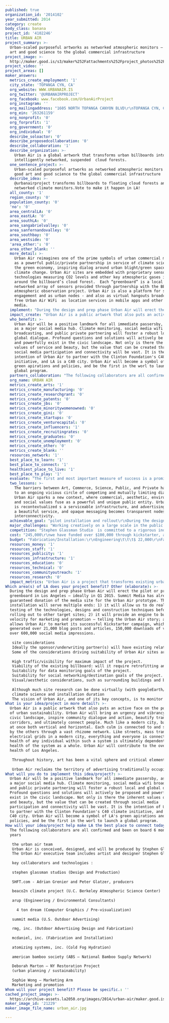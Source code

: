 ```yaml
---
published: true
organization_id: '2014102'
year_submitted: 2014
category: create
body_class: banana
project_id: '4102246'
title: URBAN AIR
project_summary: >-
  Urban-scaled purposeful artworks as networked atmospheric monitors — fuse good
  art and good science to the global commercial infrastructure
project_image: >-
  http://maker.good.is/s3/maker%252Fattachments%252Fproject_photos%252Fimages%252F21229%252Fdisplay%252Furban_air.jpg=c570x385
project_video: ''
project_areas: []
maker_answers:
  metrics_create_employment: '1'
  city_state: 'TOPANGA CYN, CA'
  org_website: WWW.URBANAIR.IS
  org_twitter: '@URBANAIRPROJECT'
  org_facebook: www.facebook.com/UrbanAirProject
  org_instagram: ''
  org_mailingaddress: "1605 NORTH TOPANGA CANYON BLVD\r\nTOPANGA CYN, CA 90290"
  org_ein: '263261159'
  org_nonprofit: '0'
  org_forprofit: '1'
  org_government: '0'
  org_individual: '0'
  describe_soloactor: '0'
  describe_proposedcollaboration: '0'
  describe_collaboration: '1'
  describe_organization: >-
    Urban Air is a global artwork that transforms urban billboards into living,
    intelligently networked, suspended  cloud forests.  
  one_sentence_project: >-
    Urban-scaled purposeful artworks as networked atmospheric monitors — fuse
    good art and good science to the global commercial infrastructure
  describe_idea: >-
    @urbanairproject transforms billboards to floating cloud forests and
    networked climate monitors.Vote to make it happen in LA!
  all_county: '1'
  region_county: '0'
  population_county: '0'
  'no': '0'
  area_centralLA: '0'
  area_eastLA: '0'
  area_southLA: '0'
  area_sangabrielvalley: '0'
  area_sanfernandovalley: '0'
  area_southbay: '0'
  area_westside: '0'
  'area_other:': '0'
  area_other_blank: ''
  more_detail: >-
    Urban Air reimagines one of the prime symbols of urban commercial messaging
    as a powerful public/private partnership in service of climate science and
    the green economy, inspiring dialog around urban blight/green space and
    climate change. Urban Air sites are embedded with proprietary sensor
    technologies measuring CO2 levels and other key atmospheric gases in and
    around the billboard’s cloud forest.  Each “greenboard” is a local node in a
    networked array of sensors provided through partnership with the BEACO2N
    atmospheric observation project. Urban Air is also a platform for social
    engagement and as urban nodes - and also as virtual hangouts broadcasting
    free Urban Air WiFi  as location services in mobile apps and other social
    media. 
  implement: "During the design and prep phase Urban Air will erect the pilot or prototype greenboard in Los Angeles — ideally in Q1 2015.  Summit Media has already guaranteed donation of the media site for the Urban Air prototype.  This pilot installation will serve multiple ends:  1) it will allow us to do real-world testing of the technologies, designs and construction techniques before rolling out to other target sites;  2) it will provide an engine to build velocity for marketing and promotion — telling the Urban Air story;  and 3) it allows Urban Air to market its successful Kickstarter campaign, which generated over 21,000 blog posts and articles, 150,000 downloads of video, and over 600,000 social media impressions.  \r\n\r\nsite considerations\r\nIdeally the sponsor/underwriting partner(s) will have existing relationships (or even existing contracts) for outdoor media, and would be able to offer Urban Air several location choices in each target c40 city.  We assume this will be a point of negotiation with sponsor partners, but ideally the Urban Air team would be able to make the final determination as to the sites.  \r\nSome of the considerations driving suitability of Urban Air sites are:\r\n\r\nHigh traffic/visibility for maximum impact of the project.\r\nViability of the existing billboard:  will it require retrofitting and is it capable of being re-designed within the budget/technical parameters established for the project.\r\nSuitability for data monitoring goals of the project.\r\nSuitability for social networking/destination goals of the project.\r\nVisual/aesthetic considerations, such as surrounding buildings and background picture.\r\n\r\nAlthough much site research can be done virtually (with googleEarth/gMaps street view, existing photos provided by outdoor media companies, etc.), members of the Urban Air team will be required to make at least one site visit during this project phase (structural engineer, designer and/or project lead).  This visit also will net important documentation assets, including site photographs and plans.\r\nclimate science and installation duration\r\nThe vision of Urban Air, and one of its key concepts, is to monitor and publicize carbon footprint reduction through the year 2020 (this is the c40 initiative target date, and also the target date of the BEACO2N project).  For the costs of the strategic BEACO2N partnership to make sense, and to ensure scientific value for the project, BEACO2N sensors must be in place for at least one year — ideally two years or more. "
  impact_create: "Urban Air is a public artwork that also puts an active face on the possibility of urban sustainability. Urban Air will bring an urgency and vibrancy to the civic landscape, inspire community dialogue and action, beautify transit corridors, and ultimately connect people. Much like a modern city, bamboo is at once both vertical and horizontal.  Each culm is connected to and sustained by the others through a vast rhizome network. Like streets, mass transit, or electrical grids in a modern city, everything and everyone is connected. The health of any individual within such a system is ultimately dependent on the health of the system as a whole. Urban Air will contribute to the overall health of Los Angeles. \r\n\r\nThroughout history, art has been a vital sphere and critical element in the construct of communities. It has lived in the public realm in cave paintings, religious idols and shrines, piazza’s, monuments, and more. In the 20th century, with the privatization of culture, art moved more into the realm of institutions, museums, and private collections. The sphere of art however, still occupies critical social space. It enhances cities by contributing to commerce and helping to revitalize neighborhoods and communities. Today however, the presence and role of art is frequently replaced by advertising. Urban Air will also generate value and spectacle in the public realm, though with a different intent.  \r\n\r\nUrban Air reclaims the territory of advertising traditionally occupied by billboards, and as such directly intervenes, engages, and transforms it. Today advertising is consciously exploring its ability to generate new value. Social entrepreneurship, transparency, and sustainability are emerging as business’s new index of what matters. Likewise, the need to experience creativity “for no reason” - art for art’s sake - in daily, urban life, becomes more urgent. Urban Air takes on that action. With its ideal climate, Los Angeles is poised to become a world leader in sustainable urban culture. As an accessible work of art and a green, interconnected billboard, Urban Air will be a flag flown for both.\r\n"
  who_benefit: >-
    Urban Air will be a positive landmark for all immediate passersby, as well
    as a major social media hub. Climate monitoring, social media wifi
    broadcasting, and public private partnering will foster a robust local and
    global dialogue. Profound questions and solutions will actively be proposed
    and powerfully exist in the civic landscape. Not only is there the inherent
    values of service and beauty, but the value that can be created through
    social media participation and connectivity will be vast. It is the
    intention of Urban Air to partner with the Clinton Foundation's C40 climate
    initiative, and LA is a C40 city. Urban Air will become a symbol of LA's
    green apirations and policies, and be the first in the worl to launch a
    global program.
  partners_collaboration: "The following collaborators are all confirmed and been on board 6 months to 2 years\r\n\r\nthe urban air team\r\nUrban Air is conceived, designed, and will be produced by Stephen Glassman Studio.  Urban Air has rapidly expanded from a solo artist’s vision into a work of scale and impact, and has inspired key vanguard professionals in related fields — engineers, technologists, media professionals, environmental and industry figures — all collaborating to realize not only the prototype Urban Air installation in Los Angeles, but to craft a viable, scalable system that will allow Urban Air billboard gardens to be elevated in dense urban environments around the globe. \r\nThe Urban Air executive team includes artist and designer Stephen Glassman, who has created socially-relevant large-scale artworks around the world, Supervising Producer Steve Reiss, an environmentalist and award winning producer who has collaborated with a long roster of Hollywood A-list talent across all media, and Aaron Slavin, a multi-faceted creative producer who specializes in grand-scale festivals — especially site-specific multi-media works with an art/science focus that impact urban civic spaces.  \r\n\r\nkey collaborators and technologies\L:\r\n\r\nstephen glassman studios (Design and Production)\r\n\r\nSHFT.com - Adrian Grenier and Peter Glatzer, producers\L\r\n\r\nbeaco2n climate project (U.C. Berkeley Atmospheric Science Center)\r\n\r\narup (Engineering / Environmental Consultants)\r\n\r\n \L4 ton dream  (Computer Graphics / Pre-visualization)\r\n\r\nsummit media (U.S. Outdoor Advertising)\r\n\r\nrmg, inc. (Outdoor Advertising Design and Fabrication)\r\n\r\n\Lmcdaniel, inc. (Fabrication and Installation)\t\r\n\L\r\natomizing systems, inc. (Cold Fog Hydration)\r\n\r\n\Lamerican bamboo society (ABS — National Bamboo Supply Network)\_\r\n\r\nDeborah Marton – NY Restoration Project\r\n(urban planning / sustainability)\r\n\r\nSophie Wong – Marketing Arm\r\nMarketing and promotion\r\n\r\n\r\n"
  org_name: URBAN AIR
  metrics_create_arts: '1'
  metrics_create_manufacturing: '0'
  metrics_create_researchgrant: '0'
  metrics_create_patents: '0'
  metrics_create_jbs: '0'
  metrics_create_minoritywomenowned: '0'
  metrics_create_gini: '0'
  metrics_create_startups: '0'
  metrics_create_venturecapital: '0'
  metrics_create_influencers: '1'
  metrics_create_recruitingrates: '0'
  metrics_create_graduates: '0'
  metrics_create_unemployment: '0'
  metrics_create_other: '0'
  metrics_create_blank: ''
  resources_network: '1'
  best_place_to_learn: '1'
  best_place_to_connect: '1'
  healthiest_place_to_live: '1'
  best_place_to_play: '1'
  evaluate: "The first and most important measure of success is a prominent, fully produced and realized Urban Air billboard at a significant intersection or at a major thoroughfare in Los Angeles by the end of 2013. However, its realization alone is only the beginning of the equation. As the piece is intended to be a catalyst, the impact it generates is of equal, if not greater importance. Urban Air must inspire widespread and formidable dialogue, a matrix that can be tracked to some extent through media coverage. Likewise the amount of interest and inquiry by other cities to create like projects will indicate a measure of success. As has been done to date, we will note success in the ability of Urban Air to inspire academic curriculums, generate college classes and workshops, and stimulate other professional collaborations and artistic endeavors. An important evaluation will be the goal of shifting the edges and territories of art, building, and infrastructure in the public realm.  For example, Arup Engineering is already beginning in-house conversations to explore the possibility of public building – both art and architecture – as possible creative and beautiful solutions to a greener urban future.\r\n\r\nA technical success will be in the comparative monitoring of environmental qualities. The embedded environmental sensors will be streaming to the Urban Air website, and this data stream will be available to the public. Traffic to the website, both its quantity and quality, will be easily measured.\r\n\r\nSuccess will also mean a measurable and discernable result in the culture of advertising within the city and beyond. This could include launching a potential collaboration with an advertising company or a discernable change in the aesthetics of some ad campaigns. Questions we will ask ourselves to measure success and evaluate our project will include: Did we affect a cultural change and inspire artistic and sustainable innovation in the advertising landscape? Can Urban Air inspire and begin to generate an advertising landscape that contributes to the city and serves people? Can we begin to imagine buildings and monuments that both clean the air and beautify the skyline?  As ultimately we would like to see Urban Air become a global initiative, perhaps in partnership with the Clinton C40 Initiative – a combined effort of the 40 largest cities in the world to reduce their carbon footprint by the year 2020, to generate interest and a connection with them would be an important and "
  two_lessons: >-
    The barriers between Art, Commerce, Science, Public, and Private have led us
    to an ongoing vicious circle of competing and mutually limiting dialogues.
    Urban Air sparks a new context, where commercial, aesthetic, environmental,
    and social values fuse as a powerful and unique public entity. Urban Blight
    is recontextualized s a serviceable infrastructure, and advertising becomes
    a beautiful service, and opaque messaging becomes transparent nodes of
    interconnectivity.
  achievable_goal: "pilot installation and rollout\r\nDuring the design and prep phase Urban Air will erect the pilot or prototype greenboard in Los Angeles — ideally in Q1 2015.  Summit Media has already guaranteed donation of the media site for the Urban Air prototype.  This pilot installation will serve multiple ends:  1) it will allow us to do real-world testing of the technologies, designs and construction techniques before rolling out to other target sites;  2) it will provide an engine to build velocity for marketing and promotion — telling the Urban Air story;  and 3) it allows Urban Air to market its successful Kickstarter campaign, which generated over 21,000 blog posts and articles, 150,000 downloads of video, and over 600,000 social media impressions.  \r\nbeaco2n climate monitoring project\r\nEach Urban Air “greenboard” will be a local ground-zero node in a networked array of sensors providing real-time measurements of carbon dioxide and other pollutants. This is made possible by the collaboration of the renowned University of California Berkeley Atmospheric Science Center BEACO2N atmospheric observation project.  BEACO2N has produced a single-sensor node for CO2, NO2, O3, CO and other atmospheric gases, and will provide these proprietary sensors for Urban Air. Data from the sensors is collected once every five seconds and transmitted to a centralized server for broadcast. BEACO2N combines and calculates all data to produce an accurate, highly resolved picture of real-time pollutant concentrations, which is streamable to a custom mobile app or web-based dashboard.  \r\n\r\nlocal expediter/coordinator\r\nOne of the key production assumptions is that Urban Air will require a “local expediter” to ensure a smooth permitting and construction process — someone who is experienced with the environment of local outdoor advertising construction in the target cities, knows the local tradesmen and materials suppliers, and is familiar with the relevant city government agencies.  \r\nRMG, our outdoor advertising design specialist, has a national network of such expediters, and it’s even possible that Urban Air will be able to engage one expediter with experience in all of the target cities."
  major_challenges: "Working creatively on a large scale in the public realm is always a challenge. Lead Artist Stephen Glassman has a long history and substantial portfolio creating and producing high concept, large scale, structural artworks in the public domain. He understands navigating this frontier.\r\n\r\nBillboards are a unique territory. We are fortunate to have the support and partnership of Summit Media. Through Summit, we have been working closely with licensed billboard fabricators and engineers that are specifically equipped to engineer, permit, and install custom billboards. Their expertise will be augmented by structural engineer Bruce Danziger of Arup – a premier global engineering firm that has engineered break through architectural landmarks around the world – from the Beijing Olympic Stadium to Seattle's Public Library. Stephen has collaborated with Buce and Arup on a half dozen prior projects.\r\n\r\nThe environmental sensors and intelligent technology is also a cutting edge territory, and for this Arup’s participation is again invaluable. Russell Fortmeyer is Arup’s senior sustainability and technology consultant. The technology we will be incorporating is all existing – it is only the context that is unique. Russell and Arup have many colleagues in this field that are excited to contribute. UrbanAir producer Steve Reiss and advisor Deborah Marton have long histories in environmental charitable development, and have worked with several technology companies who are excited to participate.\r\n\r\nLike any authentic and vital artwork, the greatest risk and challenge UrbanAir faces is to create something that has never before existed – to embrace the unknown and create something from nothing. The key to UrbanAir’s success is its remarkable team – years of experience and proven expertise in cutting edge, civic scale projects. They are vanguard professionals inspired by bold challenges, and committed to creating a better world."
  competition: "Stephen Glassman Studio  is committed to a rigorous inquiry that  intuitively explores concept , form, and process. Glassman is engaged in the creation of large-scale national and international public art works that include architecturally integrated sculptures, civic monuments, plazas, bridges, and transit developments.  Often formidable in scale, the work extends organically from a site and is distinct in its ability to invite, generate and celebrate community. Stephen Glassman represents a generation of public artists that have always created work on the street - art for art’s sake in a social context.\r\n\r\nGenerally speaking, the production arena for artists relies on the luxury art market (galleries and museums), public percent for art funding, academia, and/or design services. Like other art studios, Stephen Glassman is active in all of these venues. What makes his approach unique however, is that these venues are only part of the overall context of his work. Glassman comes from a history of cross disciplinary collaborations - not only with architects and engineers... but also with graffiti artists, circus acrobats, martial artists, bamboo workers, dancers, performers, and artists such as Perry Farrel, Philippe Petit, Jonathan Borofsky, Paris Opera, Moscow Circus, and filmmakers such as Kevin Kerslake and Catherine Hardwicke  (his European debut received the most significant critical acclaim from the scientific community). Stephen Glassman’s work and practice is the result of a lifetime of community development, dialogue, and production. \r\n\r\nUrban Air represents a distinct breakthrough. Glassman’s choice to work in the public realm (circa 1992) was a choice to develop scale and social impact in his work. While sculptures indeed became “big”, he began to feel that the “box” they existed within was growing just as big. The challenge was to achieve a freer scale, and that answer lied within the size, budgets, or markets of the work, but rather within the arena of its “context”.\r\n\r\nUrban Air achieves a scale and impact that cannot be measured in feet, inches, or locale. It gives up public sculpture’s traditional reliance on a “public art”  context. Rather, it lives as a bold intuitive gesture between disciplines, between arenas, between territories. It is revolutionary in that it is a form and concept that is scalable.  And, as evidenced bby its viral internet presence, Urban Air speaks tangibly and powerfully  to a global audience.\r\n\r\n"
  cost: "245,000\r\nwe have funded over $100,000 through kickstarter, and nearly $50,000 in donated services and event fundraisers"
  budget: "Fabrication/Installation:\r\nEngineering\t\t\t$ 22,000\r\nFabrication\t\t\t$ 25,000\r\nWater/Sensors…\t\t$ 15,000\r\nBamboo\t\t\t$  7,500\r\nAdd’l tech/web upload…\t$  5,500\r\n\r\n\r\nLegal\t\t\t\t$ 35,000\r\nInsurance\t\t\t$   3,000\r\n\r\nProduction/Admin (8 months)\r\nHalf Time Office Ass’t\t\t$ 14,000\r\nWebsite \t\t\t$ 30,000\r\nMarketing/Promo\t\t$ 10,000\r\nDocumentation\t\t\t$ 10,000\r\nArtist fee\t\t\t$ 50,000\r\n\r\nContingency\t\t\t$ 18,000\r\n\r\nTotal\t\t\t\t$245,000\r\n\r\nRevenue to date:\r\nKickstarter\t\t\t$100,772\r\nDonated  Engineering\t\t$  22,000\r\nAnticipated Revenue\r\nWilco Fundraiser\t\t$  25,000\r\n\r\nTotal Budget\t\t$  97,228\r\n"
  resources_money: '1'
  resources_staff: '1'
  resources_publicity: '1'
  resources_infrastructure: '1'
  resources_education: '0'
  resources_technical: '0'
  resources_communityoutreach: '1'
  resources_research: '0'
  impact_metrics: "Urban Air is a project that transforms existing urban billboards into living, suspended bamboo gardens. By using the billboard — the exclusive language and tool of commercial messaging — Urban Air is designed to provide powerful possibilities for public/private partnerships in the green economy, and to inspire dialog around urban blight/green space, climate change and climate science. \r\nUrban Air sites are embedded with proprietary sensor technologies that measure and communicate CO2 levels and other key atmospheric observations in and around the billboard’s cloud forest.  As these data are aggregated, mapped, streamed live and updated to web and mobile applications, the constellation of Urban Air installations becomes a living global network monitoring our air quality . . . and a strikingly beautiful, highly visible symbol of our progress toward a greener future. \r\nThe vision for Urban Air is global.  Urban Air — an array of urban-scaled, purposeful siteworks as networked atmospheric monitors — fuses good art and good science to the global commercial infrastructure. Target sites for the U.S. launch are all city-members of the Clinton c40 Climate Initiative.  Ideally the Clinton Initiative will embrace Urban Air and help leverage an international roll-out into key c40 cities around the world.  It’s envisioned that this monitoring system can be an iconic carbon- and energy-neutral symbol of the c40 initiatives.\r\nUrban Air is also envisioned as a platform for social engagement and conversation around our urban environment.  Urban Air sites should function as urban landmarks and destinations — places that people will gather or visit to hang out (perhaps as hubs broadcasting free Urban Air WiFi), or else to gather virtually using location service technologies in mobile apps or other social media.  \r\n"
Which area(s) of LA does your project benefit? Other (elaborate): >-
  During the design and prep phase Urban Air will erect the pilot or prototype
  greenboard in Los Angeles — ideally in Q1 2015. Summit Media has already
  guaranteed donation of the media site for the Urban Air prototype. This pilot
  installation will serve multiple ends: 1) it will allow us to do real-world
  testing of the technologies, designs and construction techniques before
  rolling out to other target sites; 2) it will provide an engine to build
  velocity for marketing and promotion — telling the Urban Air story; and 3) it
  allows Urban Air to market its successful Kickstarter campaign, which
  generated over 21,000 blog posts and articles, 150,000 downloads of video, and
  over 600,000 social media impressions. 
   
   site considerations
   Ideally the sponsor/underwriting partner(s) will have existing relationships (or even existing contracts) for outdoor media, and would be able to offer Urban Air several location choices in each target c40 city. We assume this will be a point of negotiation with sponsor partners, but ideally the Urban Air team would be able to make the final determination as to the sites. 
   Some of the considerations driving suitability of Urban Air sites are:
   
   High traffic/visibility for maximum impact of the project.
   Viability of the existing billboard: will it require retrofitting and is it capable of being re-designed within the budget/technical parameters established for the project.
   Suitability for data monitoring goals of the project.
   Suitability for social networking/destination goals of the project.
   Visual/aesthetic considerations, such as surrounding buildings and background picture.
   
   Although much site research can be done virtually (with googleEarth/gMaps street view, existing photos provided by outdoor media companies, etc.), members of the Urban Air team will be required to make at least one site visit during this project phase (structural engineer, designer and/or project lead). This visit also will net important documentation assets, including site photographs and plans.
   climate science and installation duration
   The vision of Urban Air, and one of its key concepts, is to monitor and publicize carbon footprint reduction through the year 2020 (this is the c40 initiative target date, and also the target date of the BEACO2N project). For the costs of the strategic BEACO2N partnership to make sense, and to ensure scientific value for the project, BEACO2N sensors must be in place for at least one year — ideally two years or more.
What is your idea/project in more detail?: >-
  Urban Air is a public artwork that also puts an active face on the possibility
  of urban sustainability. Urban Air will bring an urgency and vibrancy to the
  civic landscape, inspire community dialogue and action, beautify transit
  corridors, and ultimately connect people. Much like a modern city, bamboo is
  at once both vertical and horizontal. Each culm is connected to and sustained
  by the others through a vast rhizome network. Like streets, mass transit, or
  electrical grids in a modern city, everything and everyone is connected. The
  health of any individual within such a system is ultimately dependent on the
  health of the system as a whole. Urban Air will contribute to the overall
  health of Los Angeles. 
   
   Throughout history, art has been a vital sphere and critical element in the construct of communities. It has lived in the public realm in cave paintings, religious idols and shrines, piazza’s, monuments, and more. In the 20th century, with the privatization of culture, art moved more into the realm of institutions, museums, and private collections. The sphere of art however, still occupies critical social space. It enhances cities by contributing to commerce and helping to revitalize neighborhoods and communities. Today however, the presence and role of art is frequently replaced by advertising. Urban Air will also generate value and spectacle in the public realm, though with a different intent. 
   
   Urban Air reclaims the territory of advertising traditionally occupied by billboards, and as such directly intervenes, engages, and transforms it. Today advertising is consciously exploring its ability to generate new value. Social entrepreneurship, transparency, and sustainability are emerging as business’s new index of what matters. Likewise, the need to experience creativity “for no reason” - art for art’s sake - in daily, urban life, becomes more urgent. Urban Air takes on that action. With its ideal climate, Los Angeles is poised to become a world leader in sustainable urban culture. As an accessible work of art and a green, interconnected billboard, Urban Air will be a flag flown for both.
What will you do to implement this idea/project?: >-
  Urban Air will be a positive landmark for all immediate passersby, as well as
  a major social media hub. Climate monitoring, social media wifi broadcasting,
  and public private partnering will foster a robust local and global dialogue.
  Profound questions and solutions will actively be proposed and powerfully
  exist in the civic landscape. Not only is there the inherent values of service
  and beauty, but the value that can be created through social media
  participation and connectivity will be vast. It is the intention of Urban Air
  to partner with the Clinton Foundation's C40 climate initiative, and LA is a
  C40 city. Urban Air will become a symbol of LA's green apirations and
  policies, and be the first in the worl to launch a global program.
How will your idea/project help make LA the best place to connect today? In LA2050?: >-
  The following collaborators are all confirmed and been on board 6 months to 2
  years
   
   the urban air team
   Urban Air is conceived, designed, and will be produced by Stephen Glassman Studio. Urban Air has rapidly expanded from a solo artist’s vision into a work of scale and impact, and has inspired key vanguard professionals in related fields — engineers, technologists, media professionals, environmental and industry figures — all collaborating to realize not only the prototype Urban Air installation in Los Angeles, but to craft a viable, scalable system that will allow Urban Air billboard gardens to be elevated in dense urban environments around the globe. 
   The Urban Air executive team includes artist and designer Stephen Glassman, who has created socially-relevant large-scale artworks around the world, Supervising Producer Steve Reiss, an environmentalist and award winning producer who has collaborated with a long roster of Hollywood A-list talent across all media, and Aaron Slavin, a multi-faceted creative producer who specializes in grand-scale festivals — especially site-specific multi-media works with an art/science focus that impact urban civic spaces. 
   
   key collaborators and technologies :
   
   stephen glassman studios (Design and Production)
   
   SHFT.com - Adrian Grenier and Peter Glatzer, producers 
   
   beaco2n climate project (U.C. Berkeley Atmospheric Science Center)
   
   arup (Engineering / Environmental Consultants)
   
     4 ton dream (Computer Graphics / Pre-visualization)
   
   summit media (U.S. Outdoor Advertising)
   
   rmg, inc. (Outdoor Advertising Design and Fabrication)
   
   mcdaniel, inc. (Fabrication and Installation) 
   
   atomizing systems, inc. (Cold Fog Hydration)
   
   american bamboo society (ABS — National Bamboo Supply Network) 
   
   Deborah Marton – NY Restoration Project
   (urban planning / sustainability)
   
   Sophie Wong – Marketing Arm
   Marketing and promotion
Whom will your project benefit? Please be specific.: ''
cached_project_image: >-
  https://archive-assets.la2050.org/images/2014/urban-air/maker.good.is/s3/maker%252Fattachments%252Fproject_photos%252Fimages%252F21229%252Fdisplay%252Furban_air.jpg=c570x385.jpg
maker_image_id: '21229'
maker_image_file_name: urban_air.jpg

---
```

